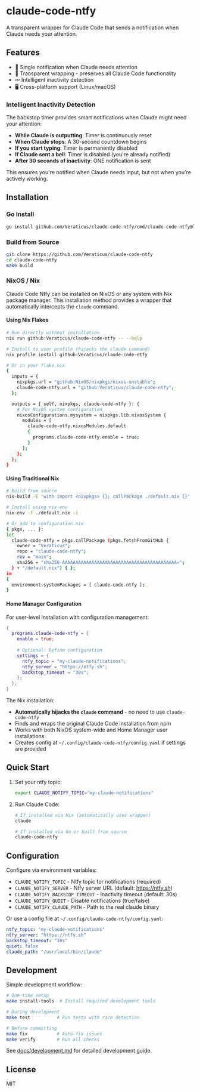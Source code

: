 # claude-code-ntfy

A transparent wrapper for Claude Code that sends a notification when Claude needs your attention.

## Features

- 🔔 Single notification when Claude needs attention
- 🔄 Transparent wrapping - preserves all Claude Code functionality
- 💤 Intelligent inactivity detection
- 🖥️ Cross-platform support (Linux/macOS)

### Intelligent Inactivity Detection

The backstop timer provides smart notifications when Claude might need your attention:

- **While Claude is outputting**: Timer is continuously reset
- **When Claude stops**: A 30-second countdown begins
- **If you start typing**: Timer is permanently disabled
- **If Claude sent a bell**: Timer is disabled (you're already notified)
- **After 30 seconds of inactivity**: ONE notification is sent

This ensures you're notified when Claude needs input, but not when you're actively working.

## Installation

### Go Install

```bash
go install github.com/Veraticus/claude-code-ntfy/cmd/claude-code-ntfy@latest
```

### Build from Source

```bash
git clone https://github.com/Veraticus/claude-code-ntfy
cd claude-code-ntfy
make build
```

### NixOS / Nix

Claude Code Ntfy can be installed on NixOS or any system with Nix package manager. This installation method provides a wrapper that automatically intercepts the `claude` command.

#### Using Nix Flakes

```bash
# Run directly without installation
nix run github:Veraticus/claude-code-ntfy -- --help

# Install to user profile (hijacks the claude command)
nix profile install github:Veraticus/claude-code-ntfy

# Or in your flake.nix
{
  inputs = {
    nixpkgs.url = "github:NixOS/nixpkgs/nixos-unstable";
    claude-code-ntfy.url = "github:Veraticus/claude-code-ntfy";
  };

  outputs = { self, nixpkgs, claude-code-ntfy }: {
    # For NixOS system configuration
    nixosConfigurations.mysystem = nixpkgs.lib.nixosSystem {
      modules = [
        claude-code-ntfy.nixosModules.default
        {
          programs.claude-code-ntfy.enable = true;
        }
      ];
    };
  };
}
```

#### Using Traditional Nix

```bash
# Build from source
nix-build -E 'with import <nixpkgs> {}; callPackage ./default.nix {}'

# Install using nix-env
nix-env -f ./default.nix -i

# Or add to configuration.nix
{ pkgs, ... }:
let
  claude-code-ntfy = pkgs.callPackage (pkgs.fetchFromGitHub {
    owner = "Veraticus";
    repo = "claude-code-ntfy";
    rev = "main";
    sha256 = "sha256-AAAAAAAAAAAAAAAAAAAAAAAAAAAAAAAAAAAAAAAAAAA=";
  } + "/default.nix") { };
in
{
  environment.systemPackages = [ claude-code-ntfy ];
}
```

#### Home Manager Configuration

For user-level installation with configuration management:

```nix
{
  programs.claude-code-ntfy = {
    enable = true;
    
    # Optional: Define configuration
    settings = {
      ntfy_topic = "my-claude-notifications";
      ntfy_server = "https://ntfy.sh";
      backstop_timeout = "30s";
    };
  };
}
```

The Nix installation:
- **Automatically hijacks the `claude` command** - no need to use `claude-code-ntfy`
- Finds and wraps the original Claude Code installation from npm
- Works with both NixOS system-wide and Home Manager user installations
- Creates config at `~/.config/claude-code-ntfy/config.yaml` if settings are provided

## Quick Start

1. Set your ntfy topic:
   ```bash
   export CLAUDE_NOTIFY_TOPIC="my-claude-notifications"
   ```

2. Run Claude Code:
   ```bash
   # If installed via Nix (automatically uses wrapper)
   claude
   
   # If installed via Go or built from source
   claude-code-ntfy
   ```

## Configuration

Configure via environment variables:

- `CLAUDE_NOTIFY_TOPIC` - Ntfy topic for notifications (required)
- `CLAUDE_NOTIFY_SERVER` - Ntfy server URL (default: https://ntfy.sh)
- `CLAUDE_NOTIFY_BACKSTOP_TIMEOUT` - Inactivity timeout (default: 30s)
- `CLAUDE_NOTIFY_QUIET` - Disable notifications (true/false)
- `CLAUDE_NOTIFY_CLAUDE_PATH` - Path to the real claude binary

Or use a config file at `~/.config/claude-code-ntfy/config.yaml`:

```yaml
ntfy_topic: "my-claude-notifications"
ntfy_server: "https://ntfy.sh"
backstop_timeout: "30s"
quiet: false
claude_path: "/usr/local/bin/claude"
```

## Development

Simple development workflow:

```bash
# One-time setup
make install-tools  # Install required development tools

# During development
make test          # Run tests with race detection

# Before committing
make fix           # Auto-fix issues
make verify        # Run all checks
```

See [docs/development.md](docs/development.md) for detailed development guide.

## License

MIT